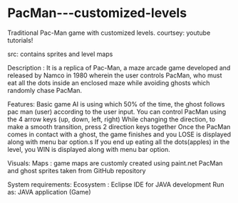 # PacMan---customized-levels
Traditional Pac-Man game with customized levels.
courtsey: youtube tutorials!

src: contains sprites and level maps
 
Description :  It is a replica of Pac-Man, a maze arcade game developed and released by Namco in 1980 wherein the user controls PacMan, who must eat all the dots inside an enclosed maze while avoiding ghosts which randomly chase PacMan. 
 
Features:
Basic game AI is using which 50% of the time, the ghost follows pac man (user) according to the user input.
You can control PacMan using the 4 arrow keys (up, down, left, right)
While changing the direction, to make a smooth transition, press 2 direction keys together
Once the PacMan comes in contact with a ghost, the game finishes and you LOSE is displayed along with menu bar option.s
If you end up eating all the dots(apples) in the level, you WIN is displayed along with menu bar option.
 
Visuals:
Maps : game maps are customly created using paint.net
PacMan and ghost sprites taken from GitHub repository
  
System requirements:
Ecosystem : Eclipse IDE for JAVA development
Run as: JAVA application (Game)
 

